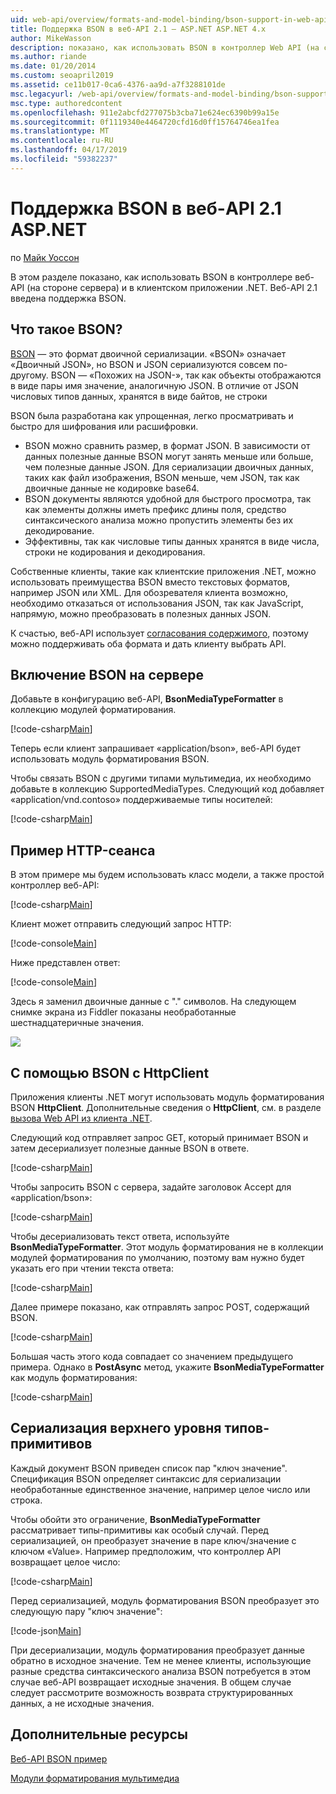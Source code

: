 ```yaml
---
uid: web-api/overview/formats-and-model-binding/bson-support-in-web-api-21
title: Поддержка BSON в веб-API 2.1 — ASP.NET ASP.NET 4.x
author: MikeWasson
description: показано, как использовать BSON в контроллер Web API (на стороне сервера) и в клиентском приложении .NET для ASP.NET 4.x.
ms.author: riande
ms.date: 01/20/2014
ms.custom: seoapril2019
ms.assetid: ce11b017-0ca6-4376-aa9d-a7f3288101de
msc.legacyurl: /web-api/overview/formats-and-model-binding/bson-support-in-web-api-21
msc.type: authoredcontent
ms.openlocfilehash: 911e2abcfd277075b3cba71e624ec6390b99a15e
ms.sourcegitcommit: 0f1119340e4464720cfd16d0ff15764746ea1fea
ms.translationtype: MT
ms.contentlocale: ru-RU
ms.lasthandoff: 04/17/2019
ms.locfileid: "59382237"
---
```

# <a name="bson-support-in-aspnet-web-api-21"></a>Поддержка BSON в веб-API 2.1 ASP.NET

по [Майк Уоссон](https://github.com/MikeWasson)

В этом разделе показано, как использовать BSON в контроллере веб-API (на стороне сервера) и в клиентском приложении .NET. Веб-API 2.1 введена поддержка BSON. 

## <a name="what-is-bson"></a>Что такое BSON?

[BSON](http://bsonspec.org/) — это формат двоичной сериализации. «BSON» означает «Двоичный JSON», но BSON и JSON сериализуются совсем по-другому. BSON — «Похожих на JSON-», так как объекты отображаются в виде пары имя значение, аналогичную JSON. В отличие от JSON числовых типов данных, хранятся в виде байтов, не строки

BSON была разработана как упрощенная, легко просматривать и быстро для шифрования или расшифровки.

- BSON можно сравнить размер, в формат JSON. В зависимости от данных полезные данные BSON могут занять меньше или больше, чем полезные данные JSON. Для сериализации двоичных данных, таких как файл изображения, BSON меньше, чем JSON, так как двоичные данные не кодировке base64.
- BSON документы являются удобной для быстрого просмотра, так как элементы должны иметь префикс длины поля, средство синтаксического анализа можно пропустить элементы без их декодирование.
- Эффективны, так как числовые типы данных хранятся в виде числа, строки не кодирования и декодирования.

Собственные клиенты, такие как клиентские приложения .NET, можно использовать преимущества BSON вместо текстовых форматов, например JSON или XML. Для обозревателя клиента возможно, необходимо отказаться от использования JSON, так как JavaScript, напрямую, можно преобразовать в полезных данных JSON.

К счастью, веб-API использует [согласования содержимого](content-negotiation.md), поэтому можно поддерживать оба формата и дать клиенту выбрать API.

## <a name="enabling-bson-on-the-server"></a>Включение BSON на сервере

Добавьте в конфигурацию веб-API, **BsonMediaTypeFormatter** в коллекцию модулей форматирования.

[!code-csharp[Main](bson-support-in-web-api-21/samples/sample1.cs)]

Теперь если клиент запрашивает «application/bson», веб-API будет использовать модуль форматирования BSON.

Чтобы связать BSON с другими типами мультимедиа, их необходимо добавьте в коллекцию SupportedMediaTypes. Следующий код добавляет «application/vnd.contoso» поддерживаемые типы носителей:

[!code-csharp[Main](bson-support-in-web-api-21/samples/sample2.cs)]

## <a name="example-http-session"></a>Пример HTTP-сеанса

В этом примере мы будем использовать класс модели, а также простой контроллер веб-API:

[!code-csharp[Main](bson-support-in-web-api-21/samples/sample3.cs)]

Клиент может отправить следующий запрос HTTP:

[!code-console[Main](bson-support-in-web-api-21/samples/sample4.cmd)]

Ниже представлен ответ:

[!code-console[Main](bson-support-in-web-api-21/samples/sample5.cmd)]

Здесь я заменил двоичные данные с &quot;.&quot; символов. На следующем снимке экрана из Fiddler показаны необработанные шестнадцатеричные значения.

[![](bson-support-in-web-api-21/_static/image2.png)](bson-support-in-web-api-21/_static/image1.png)

## <a name="using-bson-with-httpclient"></a>С помощью BSON с HttpClient

Приложения клиенты .NET могут использовать модуль форматирования BSON **HttpClient**. Дополнительные сведения о **HttpClient**, см. в разделе [вызова Web API из клиента .NET](../advanced/calling-a-web-api-from-a-net-client.md).

Следующий код отправляет запрос GET, который принимает BSON и затем десериализует полезные данные BSON в ответе.

[!code-csharp[Main](bson-support-in-web-api-21/samples/sample6.cs)]

Чтобы запросить BSON с сервера, задайте заголовок Accept для «application/bson»:

[!code-csharp[Main](bson-support-in-web-api-21/samples/sample7.cs)]

Чтобы десериализовать текст ответа, используйте **BsonMediaTypeFormatter**. Этот модуль форматирования не в коллекции модулей форматирования по умолчанию, поэтому вам нужно будет указать его при чтении текста ответа:

[!code-csharp[Main](bson-support-in-web-api-21/samples/sample8.cs)]

Далее примере показано, как отправлять запрос POST, содержащий BSON.

[!code-csharp[Main](bson-support-in-web-api-21/samples/sample9.cs)]

Большая часть этого кода совпадает со значением предыдущего примера. Однако в **PostAsync** метод, укажите **BsonMediaTypeFormatter** как модуль форматирования:

[!code-csharp[Main](bson-support-in-web-api-21/samples/sample10.cs)]

## <a name="serializing-top-level-primitive-types"></a>Сериализация верхнего уровня типов-примитивов

Каждый документ BSON приведен список пар "ключ значение". Спецификация BSON определяет синтаксис для сериализации необработанные единственное значение, например целое число или строка.

Чтобы обойти это ограничение, **BsonMediaTypeFormatter** рассматривает типы-примитивы как особый случай. Перед сериализацией, он преобразует значение в паре ключ/значение с ключом «Value». Например предположим, что контроллер API возвращает целое число:

[!code-csharp[Main](bson-support-in-web-api-21/samples/sample11.cs)]

Перед сериализацией, модуль форматирования BSON преобразует это следующую пару "ключ значение":

[!code-json[Main](bson-support-in-web-api-21/samples/sample12.json)]

При десериализации, модуль форматирования преобразует данные обратно в исходное значение. Тем не менее клиенты, использующие разные средства синтаксического анализа BSON потребуется в этом случае веб-API возвращает исходные значения. В общем случае следует рассмотрите возможность возврата структурированных данных, а не исходные значения.

## <a name="additional-resources"></a>Дополнительные ресурсы

[Веб-API BSON пример](https://aspnet.codeplex.com/SourceControl/latest#Samples/WebApi/BSONSample/)

[Модули форматирования мультимедиа](media-formatters.md)
